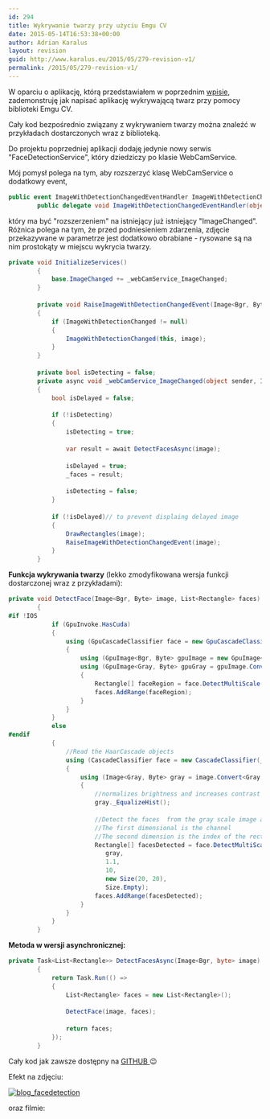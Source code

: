 ```yaml
---
id: 294
title: Wykrywanie twarzy przy użyciu Emgu CV
date: 2015-05-14T16:53:38+00:00
author: Adrian Karalus
layout: revision
guid: http://www.karalus.eu/2015/05/279-revision-v1/
permalink: /2015/05/279-revision-v1/
---
```

W oparciu o aplikację, którą przedstawiałem w poprzednim <a href="http://www.karalus.eu/2015/04/obraz-z-kamerki-przy-uzyciu-emgu-cv/" target="_blank">wpisie</a>, zademonstruję jak napisać aplikację wykrywającą twarz przy pomocy biblioteki Emgu CV.  
<!--more-->

  
Cały kod bezpośrednio związany z wykrywaniem twarzy można znaleźć w przykładach dostarczonych wraz z biblioteką.

Do projektu poprzedniej aplikacji dodaję jedynie nowy serwis "FaceDetectionService", który dziedziczy po klasie WebCamService.

Mój pomysł polega na tym, aby rozszerzyć klasę WebCamService o dodatkowy event,

```csharp
public event ImageWithDetectionChangedEventHandler ImageWithDetectionChanged;
        public delegate void ImageWithDetectionChangedEventHandler(object sender, Image<Bgr, Byte> image);
```

który ma być "rozszerzeniem" na istniejący już istniejący "ImageChanged".  
Różnica polega na tym, że przed podniesieniem zdarzenia, zdjęcie przekazywane w parametrze jest dodatkowo obrabiane - rysowane są na nim prostokąty w miejscu wykrycia twarzy.

```csharp
private void InitializeServices()
        {
            base.ImageChanged += _webCamService_ImageChanged;
        }

        private void RaiseImageWithDetectionChangedEvent(Image<Bgr, Byte> image)
        {
            if (ImageWithDetectionChanged != null)
            {
                ImageWithDetectionChanged(this, image);
            }
        }

        private bool isDetecting = false;
        private async void _webCamService_ImageChanged(object sender, Image<Bgr, byte> image)
        {
            bool isDelayed = false;

            if (!isDetecting)
            {
                isDetecting = true;

                var result = await DetectFacesAsync(image);

                isDelayed = true;
                _faces = result;

                isDetecting = false;
            }

            if (!isDelayed)// to prevent displaing delayed image
            {
                DrawRectangles(image);
                RaiseImageWithDetectionChangedEvent(image);
            }
        }

```

**Funkcja wykrywania twarzy** (lekko zmodyfikowana wersja funkcji dostarczonej wraz z przykładami):

```csharp
private void DetectFace(Image<Bgr, Byte> image, List<Rectangle> faces)
        {
#if !IOS
            if (GpuInvoke.HasCuda)
            {
                using (GpuCascadeClassifier face = new GpuCascadeClassifier(_faceFileName))
                {
                    using (GpuImage<Bgr, Byte> gpuImage = new GpuImage<Bgr, byte>(image))
                    using (GpuImage<Gray, Byte> gpuGray = gpuImage.Convert<Gray, Byte>())
                    {
                        Rectangle[] faceRegion = face.DetectMultiScale(gpuGray, 1.1, 10, Size.Empty);
                        faces.AddRange(faceRegion);
                    }
                }
            }
            else
#endif
            {
                //Read the HaarCascade objects
                using (CascadeClassifier face = new CascadeClassifier(_faceFileName))
                {
                    using (Image<Gray, Byte> gray = image.Convert<Gray, Byte>()) //Convert it to Grayscale
                    {
                        //normalizes brightness and increases contrast of the image
                        gray._EqualizeHist();

                        //Detect the faces  from the gray scale image and store the locations as rectangle
                        //The first dimensional is the channel
                        //The second dimension is the index of the rectangle in the specific channel
                        Rectangle[] facesDetected = face.DetectMultiScale(
                           gray,
                           1.1,
                           10,
                           new Size(20, 20),
                           Size.Empty);
                        faces.AddRange(facesDetected);
                    }
                }
            }
        }

```

**Metoda w wersji asynchronicznej:**

```csharp
private Task<List<Rectangle>> DetectFacesAsync(Image<Bgr, byte> image)
        {
            return Task.Run(() =>
            {
                List<Rectangle> faces = new List<Rectangle>();

                DetectFace(image, faces);

                return faces;
            });
        }
```

 

Cały kod jak zawsze dostępny na <a href="https://github.com/RamzesBlog/FaceDetection" target="_blank">GITHUB </a>😉

Efekt na zdjęciu:

[<img class="alignnone size-full wp-image-282" src="/wp-content/uploads/2015/05/blog_facedetection.png?resize=657%2C437" alt="blog_facedetection" width="657" height="437" srcset="/wp-content/uploads/2015/05/blog_facedetection.png?w=657 657w, /wp-content/uploads/2015/05/blog_facedetection.png?resize=300%2C200 300w" sizes="(max-width: 657px) 100vw, 657px" data-recalc-dims="1" />](/wp-content/uploads/2015/05/blog_facedetection.png)

oraz filmie:

<span class="embed-youtube" style="text-align:center; display: block;"></span>